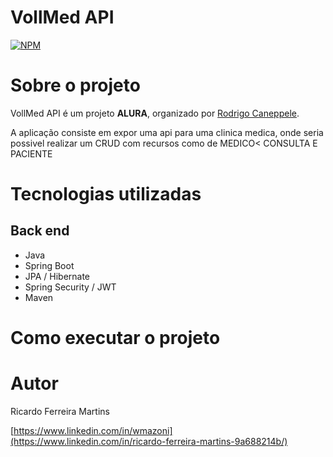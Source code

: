 # VollMed API
[![NPM](https://img.shields.io/npm/l/react)](https://github.com/devsuperior/sds1-wmazoni/blob/master/LICENSE) 

# Sobre o projeto

VollMed API é um projeto **ALURA**, organizado por [Rodrigo Caneppele](https://github.com/rcaneppele "GitHub").

A aplicação consiste em expor uma api para uma clinica medica, onde seria possivel realizar um CRUD com recursos como de MEDICO< CONSULTA E PACIENTE

# Tecnologias utilizadas
## Back end
- Java
- Spring Boot
- JPA / Hibernate
- Spring Security / JWT
- Maven

# Como executar o projeto

# Autor

Ricardo Ferreira Martins

[https://www.linkedin.com/in/wmazoni](https://www.linkedin.com/in/ricardo-ferreira-martins-9a688214b/)
